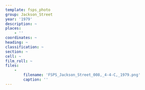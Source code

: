 ```yaml
---
template: fsps_photo
group: Jackson_Street
year: '1979'
description: ~
places:
    - ''
coordinates: ~
heading: ~
classification: ~
section: ~
cell: ~
film_roll: ~
files:
    -
        filename: 'FSPS_Jackson_Street_008,_4-4-C,_1979.png'
        caption: ''
---
```

